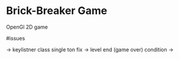 # Brick-Breaker Game
OpenGl 2D game


#issues

-> keylistner class single ton fix
-> level end (game over) condition
-> 